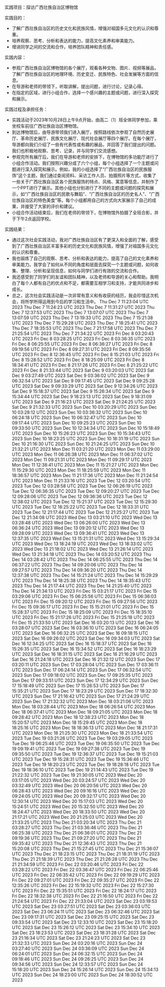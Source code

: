 实践项目：探访广西壮族自治区博物馆

实践目的：
- 了解广西壮族自治区的历史文化和民族风情，增强对祖国多元文化的认识和尊重。
- 培养观察、思考、分析和表达的能力，提高文化素养和审美能力。
- 增进同学之间的交流和合作，培养团队精神和责任感。

实践内容：
- 参观广西壮族自治区博物馆的各个展厅，观看各种文物、图片、视频等展品，了解广西壮族自治区的地理环境、历史变迁、民族特色、社会发展等方面的信息。
- 在导游和老师的带领下，听取讲解，提出问题，进行讨论，记录心得。
- 在指定的区域，进行小组合作，选择一个感兴趣的主题或问题，进行深入探究和展示。

实践过程及承担任务：
- 实践活动于2023年10月28日上午9点开始，由高二（1）班全体同学参加，乘坐校车前往广西壮族自治区博物馆。
- 到达博物馆后，由导游带领我们进入展厅，按照路线依次参观了自然历史展厅、革命历史展厅、民族文化展厅、现代社会展厅等四个展厅。在每个展厅，导游都向我们介绍了一些有代表性或有趣的展品，并回答了我们提出的问题。我们也积极地观察、思考、记录，并与同学们交流感想。
- 参观完所有展厅后，我们在导游和老师的安排下，在博物馆的多功能厅进行了小组合作活动。我们按照兴趣分成了六个小组，每个小组选择了一个主题或问题进行深入探究和展示。例如，我的小组选择了“广西壮族自治区的民族服饰”这个主题，我们通过查阅资料、采访工作人员、拍摄照片等方式，收集了一些关于广西壮族自治区各个民族服饰的特点、风格、寓意等信息，并制作了一个PPT进行了展示。其他小组也分别进行了不同的主题或问题的探究和展示，如“广西壮族自治区的民歌与舞蹈”、“广西壮族自治区的历史名人”、“广西壮族自治区的特色美食”等。每个小组都用自己的方式向大家展示了自己的成果，并接受了大家的评价和建议。
- 小组合作活动结束后，我们在老师的带领下，在博物馆外拍摄了全班合影，并于下午2点返回学校。

实践结果：
- 通过这次社会实践活动，我对广西壮族自治区有了更深入和全面的了解，感受到了广西壮族自治区丰富多彩的历史文化和民族风情，增强了对祖国多元文化的认识和尊重。
- 我也锻炼了自己的观察、思考、分析和表达的能力，提高了自己的文化素养和审美能力。我学会了如何从不同的角度和层面去探究一个主题或问题，如何收集、整理、分析和呈现信息，如何与同学们进行有效的交流和合作。
- 我还感受到了同学们的友谊和团队精神，以及老师和导游的关心和帮助。我明白了每个人都有自己的优点和不足，都需要互相学习和支持，才能共同进步和成长。
- 总之，这次社会实践活动是一次非常有意义和有收获的经历，我会珍惜这次机会，将所学所得运用到今后的学习和生活中。
Thu Dec  7 11:23:04 UTC 2023
Thu Dec  7 11:24:23 UTC 2023
Thu Dec  7 11:31:27 UTC 2023
Thu Dec  7 12:37:53 UTC 2023
Thu Dec  7 13:07:07 UTC 2023
Thu Dec  7 13:07:59 UTC 2023
Thu Dec  7 13:19:33 UTC 2023
Thu Dec  7 15:21:38 UTC 2023
Thu Dec  7 15:29:28 UTC 2023
Thu Dec  7 18:25:41 UTC 2023
Thu Dec  7 18:35:53 UTC 2023
Thu Dec  7 21:17:58 UTC 2023
Thu Dec  7 21:25:54 UTC 2023
Thu Dec  7 21:34:22 UTC 2023
Fri Dec  8 03:20:43 UTC 2023
Fri Dec  8 03:28:25 UTC 2023
Fri Dec  8 03:36:35 UTC 2023
Fri Dec  8 06:25:55 UTC 2023
Fri Dec  8 06:36:27 UTC 2023
Fri Dec  8 09:19:56 UTC 2023
Fri Dec  8 09:27:31 UTC 2023
Fri Dec  8 09:35:56 UTC 2023
Fri Dec  8 12:36:45 UTC 2023
Fri Dec  8 15:21:03 UTC 2023
Fri Dec  8 15:28:52 UTC 2023
Fri Dec  8 18:25:09 UTC 2023
Fri Dec  8 18:34:41 UTC 2023
Fri Dec  8 21:17:26 UTC 2023
Fri Dec  8 21:25:22 UTC 2023
Fri Dec  8 21:33:44 UTC 2023
Sat Dec  9 03:20:03 UTC 2023
Sat Dec  9 03:27:49 UTC 2023
Sat Dec  9 03:36:02 UTC 2023
Sat Dec  9 06:32:54 UTC 2023
Sat Dec  9 09:17:45 UTC 2023
Sat Dec  9 09:25:28 UTC 2023
Sat Dec  9 09:33:29 UTC 2023
Sat Dec  9 12:34:26 UTC 2023
Sat Dec  9 15:18:37 UTC 2023
Sat Dec  9 15:26:34 UTC 2023
Sat Dec  9 15:34:44 UTC 2023
Sat Dec  9 18:23:13 UTC 2023
Sat Dec  9 18:31:09 UTC 2023
Sat Dec  9 21:16:23 UTC 2023
Sat Dec  9 21:24:25 UTC 2023
Sat Dec  9 21:32:33 UTC 2023
Sun Dec 10 03:20:29 UTC 2023
Sun Dec 10 03:28:12 UTC 2023
Sun Dec 10 03:36:32 UTC 2023
Sun Dec 10 06:24:18 UTC 2023
Sun Dec 10 06:32:47 UTC 2023
Sun Dec 10 09:17:44 UTC 2023
Sun Dec 10 09:25:23 UTC 2023
Sun Dec 10 09:33:50 UTC 2023
Sun Dec 10 12:34:34 UTC 2023
Sun Dec 10 15:18:49 UTC 2023
Sun Dec 10 15:26:23 UTC 2023
Sun Dec 10 15:34:43 UTC 2023
Sun Dec 10 18:23:25 UTC 2023
Sun Dec 10 18:31:19 UTC 2023
Sun Dec 10 21:16:30 UTC 2023
Sun Dec 10 21:24:25 UTC 2023
Sun Dec 10 21:32:21 UTC 2023
Mon Dec 11 03:21:20 UTC 2023
Mon Dec 11 03:29:00 UTC 2023
Mon Dec 11 06:26:38 UTC 2023
Mon Dec 11 06:37:02 UTC 2023
Mon Dec 11 09:21:31 UTC 2023
Mon Dec 11 09:29:17 UTC 2023
Mon Dec 11 12:38:41 UTC 2023
Mon Dec 11 15:21:27 UTC 2023
Mon Dec 11 15:29:30 UTC 2023
Mon Dec 11 18:25:59 UTC 2023
Mon Dec 11 18:36:57 UTC 2023
Mon Dec 11 21:17:36 UTC 2023
Mon Dec 11 21:24:54 UTC 2023
Mon Dec 11 21:33:16 UTC 2023
Tue Dec 12 03:20:54 UTC 2023
Tue Dec 12 03:28:58 UTC 2023
Tue Dec 12 06:26:19 UTC 2023
Tue Dec 12 06:36:35 UTC 2023
Tue Dec 12 09:20:27 UTC 2023
Tue Dec 12 09:28:06 UTC 2023
Tue Dec 12 09:36:36 UTC 2023
Tue Dec 12 12:38:02 UTC 2023
Tue Dec 12 15:21:37 UTC 2023
Tue Dec 12 15:29:30 UTC 2023
Tue Dec 12 18:25:22 UTC 2023
Tue Dec 12 18:33:31 UTC 2023
Tue Dec 12 21:17:44 UTC 2023
Tue Dec 12 21:25:27 UTC 2023
Tue Dec 12 21:34:08 UTC 2023
Wed Dec 13 03:21:10 UTC 2023
Wed Dec 13 03:28:48 UTC 2023
Wed Dec 13 06:26:00 UTC 2023
Wed Dec 13 06:36:24 UTC 2023
Wed Dec 13 09:20:12 UTC 2023
Wed Dec 13 09:28:09 UTC 2023
Wed Dec 13 09:36:41 UTC 2023
Wed Dec 13 12:37:35 UTC 2023
Wed Dec 13 15:21:31 UTC 2023
Wed Dec 13 15:29:34 UTC 2023
Wed Dec 13 18:24:19 UTC 2023
Wed Dec 13 18:33:02 UTC 2023
Wed Dec 13 21:18:02 UTC 2023
Wed Dec 13 21:26:14 UTC 2023
Wed Dec 13 21:34:18 UTC 2023
Thu Dec 14 03:20:52 UTC 2023
Thu Dec 14 03:28:42 UTC 2023
Thu Dec 14 06:25:55 UTC 2023
Thu Dec 14 06:37:22 UTC 2023
Thu Dec 14 09:20:06 UTC 2023
Thu Dec 14 09:27:57 UTC 2023
Thu Dec 14 09:36:20 UTC 2023
Thu Dec 14 12:37:38 UTC 2023
Thu Dec 14 15:21:24 UTC 2023
Thu Dec 14 15:29:29 UTC 2023
Thu Dec 14 18:25:38 UTC 2023
Thu Dec 14 18:35:43 UTC 2023
Thu Dec 14 21:17:44 UTC 2023
Thu Dec 14 21:25:40 UTC 2023
Thu Dec 14 21:34:13 UTC 2023
Fri Dec 15 03:21:17 UTC 2023
Fri Dec 15 03:29:06 UTC 2023
Fri Dec 15 06:25:56 UTC 2023
Fri Dec 15 06:36:03 UTC 2023
Fri Dec 15 09:20:12 UTC 2023
Fri Dec 15 09:27:56 UTC 2023
Fri Dec 15 09:36:17 UTC 2023
Fri Dec 15 15:21:01 UTC 2023
Fri Dec 15 15:28:37 UTC 2023
Fri Dec 15 18:25:09 UTC 2023
Fri Dec 15 18:35:10 UTC 2023
Fri Dec 15 21:17:26 UTC 2023
Fri Dec 15 21:25:18 UTC 2023
Fri Dec 15 21:33:50 UTC 2023
Sat Dec 16 03:20:13 UTC 2023
Sat Dec 16 03:28:07 UTC 2023
Sat Dec 16 03:36:10 UTC 2023
Sat Dec 16 06:24:05 UTC 2023
Sat Dec 16 06:32:25 UTC 2023
Sat Dec 16 09:18:15 UTC 2023
Sat Dec 16 09:26:02 UTC 2023
Sat Dec 16 09:34:03 UTC 2023
Sat Dec 16 12:34:25 UTC 2023
Sat Dec 16 15:18:37 UTC 2023
Sat Dec 16 15:26:35 UTC 2023
Sat Dec 16 15:34:52 UTC 2023
Sat Dec 16 18:23:29 UTC 2023
Sat Dec 16 18:31:15 UTC 2023
Sat Dec 16 21:16:29 UTC 2023
Sat Dec 16 21:24:18 UTC 2023
Sat Dec 16 21:32:12 UTC 2023
Sun Dec 17 03:20:11 UTC 2023
Sun Dec 17 03:28:04 UTC 2023
Sun Dec 17 03:36:11 UTC 2023
Sun Dec 17 06:24:14 UTC 2023
Sun Dec 17 06:32:54 UTC 2023
Sun Dec 17 09:18:02 UTC 2023
Sun Dec 17 09:25:35 UTC 2023
Sun Dec 17 09:33:51 UTC 2023
Sun Dec 17 12:34:29 UTC 2023
Sun Dec 17 15:18:49 UTC 2023
Sun Dec 17 15:26:53 UTC 2023
Sun Dec 17 15:35:21 UTC 2023
Sun Dec 17 18:23:29 UTC 2023
Sun Dec 17 18:32:30 UTC 2023
Sun Dec 17 21:16:42 UTC 2023
Sun Dec 17 21:24:29 UTC 2023
Sun Dec 17 21:32:32 UTC 2023
Mon Dec 18 03:21:06 UTC 2023
Mon Dec 18 03:28:44 UTC 2023
Mon Dec 18 06:26:54 UTC 2023
Mon Dec 18 06:37:41 UTC 2023
Mon Dec 18 09:21:05 UTC 2023
Mon Dec 18 09:28:42 UTC 2023
Mon Dec 18 12:38:23 UTC 2023
Mon Dec 18 15:20:57 UTC 2023
Mon Dec 18 15:29:45 UTC 2023
Mon Dec 18 18:25:16 UTC 2023
Mon Dec 18 18:36:13 UTC 2023
Mon Dec 18 21:17:31 UTC 2023
Mon Dec 18 21:25:30 UTC 2023
Mon Dec 18 21:33:54 UTC 2023
Tue Dec 19 03:21:26 UTC 2023
Tue Dec 19 03:29:05 UTC 2023
Tue Dec 19 06:25:46 UTC 2023
Tue Dec 19 06:35:50 UTC 2023
Tue Dec 19 09:19:41 UTC 2023
Tue Dec 19 09:27:38 UTC 2023
Tue Dec 19 09:35:50 UTC 2023
Tue Dec 19 12:36:37 UTC 2023
Tue Dec 19 15:21:03 UTC 2023
Tue Dec 19 15:28:31 UTC 2023
Tue Dec 19 15:36:46 UTC 2023
Tue Dec 19 18:20:23 UTC 2023
Tue Dec 19 18:28:18 UTC 2023
Tue Dec 19 18:36:10 UTC 2023
Tue Dec 19 21:14:43 UTC 2023
Tue Dec 19 21:22:32 UTC 2023
Tue Dec 19 21:30:05 UTC 2023
Wed Dec 20 03:17:05 UTC 2023
Wed Dec 20 03:24:57 UTC 2023
Wed Dec 20 03:32:49 UTC 2023
Wed Dec 20 06:20:56 UTC 2023
Wed Dec 20 06:28:43 UTC 2023
Wed Dec 20 09:16:16 UTC 2023
Wed Dec 20 09:24:05 UTC 2023
Wed Dec 20 09:32:17 UTC 2023
Wed Dec 20 12:30:14 UTC 2023
Wed Dec 20 15:17:03 UTC 2023
Wed Dec 20 15:24:51 UTC 2023
Wed Dec 20 15:32:50 UTC 2023
Wed Dec 20 18:24:47 UTC 2023
Wed Dec 20 18:33:50 UTC 2023
Wed Dec 20 21:17:21 UTC 2023
Wed Dec 20 21:25:03 UTC 2023
Wed Dec 20 21:33:25 UTC 2023
Thu Dec 21 03:20:34 UTC 2023
Thu Dec 21 03:28:27 UTC 2023
Thu Dec 21 03:36:46 UTC 2023
Thu Dec 21 06:25:38 UTC 2023
Thu Dec 21 06:36:01 UTC 2023
Thu Dec 21 09:19:36 UTC 2023
Thu Dec 21 09:27:20 UTC 2023
Thu Dec 21 09:35:42 UTC 2023
Thu Dec 21 12:36:43 UTC 2023
Thu Dec 21 15:20:08 UTC 2023
Thu Dec 21 15:27:45 UTC 2023
Thu Dec 21 15:36:07 UTC 2023
Thu Dec 21 18:23:15 UTC 2023
Thu Dec 21 18:31:19 UTC 2023
Thu Dec 21 21:18:39 UTC 2023
Thu Dec 21 21:26:28 UTC 2023
Thu Dec 21 21:34:59 UTC 2023
Fri Dec 22 03:20:46 UTC 2023
Fri Dec 22 03:28:22 UTC 2023
Fri Dec 22 03:36:47 UTC 2023
Fri Dec 22 06:25:46 UTC 2023
Fri Dec 22 06:35:42 UTC 2023
Fri Dec 22 09:19:29 UTC 2023
Fri Dec 22 09:27:01 UTC 2023
Fri Dec 22 09:35:27 UTC 2023
Fri Dec 22 12:35:26 UTC 2023
Fri Dec 22 15:19:32 UTC 2023
Fri Dec 22 15:27:30 UTC 2023
Fri Dec 22 15:35:51 UTC 2023
Fri Dec 22 18:24:17 UTC 2023
Fri Dec 22 18:32:38 UTC 2023
Fri Dec 22 21:16:50 UTC 2023
Fri Dec 22 21:24:54 UTC 2023
Fri Dec 22 21:33:04 UTC 2023
Sat Dec 23 03:19:53 UTC 2023
Sat Dec 23 03:27:51 UTC 2023
Sat Dec 23 03:36:03 UTC 2023
Sat Dec 23 06:24:11 UTC 2023
Sat Dec 23 06:32:46 UTC 2023
Sat Dec 23 09:17:31 UTC 2023
Sat Dec 23 09:25:15 UTC 2023
Sat Dec 23 09:33:54 UTC 2023
Sat Dec 23 12:33:10 UTC 2023
Sat Dec 23 15:18:20 UTC 2023
Sat Dec 23 15:26:12 UTC 2023
Sat Dec 23 15:34:10 UTC 2023
Sat Dec 23 18:23:53 UTC 2023
Sat Dec 23 18:31:28 UTC 2023
Sat Dec 23 21:16:34 UTC 2023
Sat Dec 23 21:24:23 UTC 2023
Sat Dec 23 21:32:33 UTC 2023
Sun Dec 24 03:20:16 UTC 2023
Sun Dec 24 03:27:40 UTC 2023
Sun Dec 24 03:36:09 UTC 2023
Sun Dec 24 06:24:01 UTC 2023
Sun Dec 24 06:32:15 UTC 2023
Sun Dec 24 09:18:46 UTC 2023
Sun Dec 24 09:26:25 UTC 2023
Sun Dec 24 09:34:56 UTC 2023
Sun Dec 24 12:33:57 UTC 2023
Sun Dec 24 15:18:20 UTC 2023
Sun Dec 24 15:26:14 UTC 2023
Sun Dec 24 15:34:13 UTC 2023
Sun Dec 24 18:23:00 UTC 2023
Sun Dec 24 18:30:52 UTC 2023
